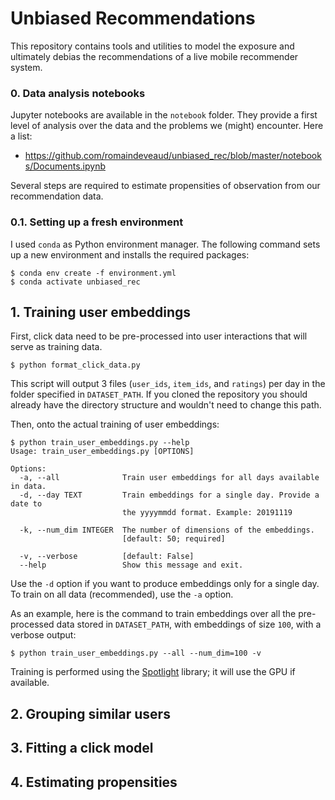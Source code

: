 # Unbiased Recommendations

This repository contains tools and utilities to model the exposure
and ultimately debias the recommendations of a live mobile recommender system.

### 0. Data analysis notebooks
Jupyter notebooks are available in the `notebook` folder. They provide a first level of analysis over the data and the problems we (might) encounter.
Here a list:
* https://github.com/romaindeveaud/unbiased_rec/blob/master/notebooks/Documents.ipynb

Several steps are required to estimate propensities of observation from our recommendation data.

### 0.1. Setting up a fresh environment
I used `conda` as Python environment manager. The following command sets up a new environment and installs the required packages:
```
$ conda env create -f environment.yml
$ conda activate unbiased_rec
```

## 1. Training user embeddings
First, click data need to be pre-processed into user interactions that will serve as training data.
```
$ python format_click_data.py
```
This script will output 3 files (`user_ids`, `item_ids`, and `ratings`) per day in the folder specified in `DATASET_PATH`.
If you cloned the repository you should already have the directory structure and wouldn't need to change this path.

Then, onto the actual training of user embeddings:
```
$ python train_user_embeddings.py --help
Usage: train_user_embeddings.py [OPTIONS]

Options:
  -a, --all              Train user embeddings for all days available in data.
  -d, --day TEXT         Train embeddings for a single day. Provide a date to
                         the yyyymmdd format. Example: 20191119

  -k, --num_dim INTEGER  The number of dimensions of the embeddings.
                         [default: 50; required]

  -v, --verbose          [default: False]
  --help                 Show this message and exit.
```
Use the `-d` option if you want to produce embeddings only for a single day.
To train on all data (recommended), use the `-a` option.

As an example, here is the command to train embeddings over all the pre-processed data stored in `DATASET_PATH`, with embeddings of size `100`, with a verbose output:
```
$ python train_user_embeddings.py --all --num_dim=100 -v
```
Training is performed using the [Spotlight](https://github.com/maciejkula/spotlight) library; it will use the GPU if available.

## 2. Grouping similar users

## 3. Fitting a click model

## 4. Estimating propensities
